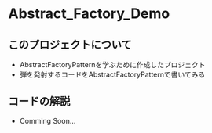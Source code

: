 # Abstract_Factory_Demo

## このプロジェクトについて
* AbstractFactoryPatternを学ぶために作成したプロジェクト
* 弾を発射するコードをAbstractFactoryPatternで書いてみる

## コードの解説
* Comming Soon...
